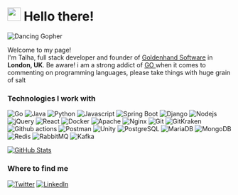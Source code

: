 <h1><img src="https://emojis.slackmojis.com/emojis/images/1531849430/4246/blob-sunglasses.gif?1531849430" width="30"/> Hello there! </h1>

![Dancing Gopher](http://static.velvetcache.org/pages/2018/06/13/party-gopher/dancing-gopher.gif)
<p>Welcome to my page! </br> I'm Talha, full stack developer and founder of <a href="https://www.goldenhandsoftware.co.uk/" target="_blank">Goldenhand Software<a/> in <img src="https://image.flaticon.com/icons/svg/197/197374.svg" width="13"/> <b>London, UK</b>. Be aware! i am a strong addict of <a href="https://golang.org" target="_blank">GO <a/> when it comes to commenting on programming languages, please take things with huge grain of salt</p>
<h3>Technologies I work with</h3>
<p>
  <img alt="Go" src="https://img.shields.io/badge/-Go-1a73e8?style=flat-square&logo=go&logoColor=white" />
  <img alt="Java" src="https://img.shields.io/badge/-Java-EC2025?style=flat-square&logo=java&logoColor=white" />
  <img alt="Python" src="https://img.shields.io/badge/-Python-000000?style=flat-square&logo=python&logoColor=3475A8" />
  <img alt="Javascript" src="https://img.shields.io/badge/-Javascript-000000?style=flat-square&logo=javascript&logoColor=FFD947" />
  <img alt="Spring Boot" src="https://img.shields.io/badge/-Spring Boot-68BD45?style=flat-square&logo=spring&logoColor=white" />
  <img alt="Django" src="https://img.shields.io/badge/-Django-103E2E?style=flat-square&logo=django&logoColor=white" />  
  <img alt="Nodejs" src="https://img.shields.io/badge/-Nodejs-43853d?style=flat-square&logo=Node.js&logoColor=white" />
  <img alt="jQuery" src="https://img.shields.io/badge/-jQuery-FFFFFF?style=flat-square&logo=jquery&logoColor=0868AC" />
  <img alt="React" src="https://img.shields.io/badge/-React-000000?style=flat-square&logo=react&logoColor=61DAFB" />

  <img alt="Docker" src="https://img.shields.io/badge/-Docker-46a2f1?style=flat-square&logo=docker&logoColor=white" />  
  <img alt="Apache" src="https://img.shields.io/badge/-Apache-764ABC?style=flat-square&logo=apache&logoColor=white" />
  <img alt="Nginx" src="https://img.shields.io/badge/-Nginx-009639?style=flat-square&logo=nginx&logoColor=white" />
  <img alt="Git" src="https://img.shields.io/badge/-Git-F05033?style=flat-square&logo=git&logoColor=white" />
  <img alt="GitKraken" src="https://img.shields.io/badge/-GitKraken-179287?style=flat-square&logo=gitkraken&logoColor=white" />
  <img alt="Github actions" src="https://img.shields.io/badge/-Github_Actions-2088FF?style=flat-square&logo=github-actions&logoColor=white" />
  <img alt="Postman" src="https://img.shields.io/badge/-Postman-FD6C35?style=flat-square&logo=postman&logoColor=white" />
  <img alt="Unity" src="https://img.shields.io/badge/-Unity-FFFFFF?style=flat-square&logo=unity&logoColor=black" />
 
  <img alt="PostgreSQL" src="https://img.shields.io/badge/-PostgreSQL-336791?style=flat-square&logo=postgresql&logoColor=white" />
  <img alt="MariaDB" src="https://img.shields.io/badge/-MariaDB-C4996C?style=flat-square&logo=mariadb&logoColor=white" />
  <img alt="MongoDB" src="https://img.shields.io/badge/-MongoDB-FFFFFF?style=flat-square&logo=mongodb&logoColor=10AA50" />
  <img alt="Redis" src="https://img.shields.io/badge/-Redis-D82C20?style=flat-square&logo=redis&logoColor=white" />
  
  <img alt="RabbitMQ" src="https://img.shields.io/badge/-RabbitMQ-FF6600?style=flat-square&logo=RabbitMQ&logoColor=white" />
  <img alt="Kafka" src="https://img.shields.io/badge/-Kafka-000000?style=flat-square&logo=Apache%20kafka&logoColor=white" />
</p>

[![GitHub Stats](https://github-readme-stats.vercel.app/api?username=mrwormhole&show_icons=true&theme=algolia&count_private=true)](https://bit.ly/2DRJEXJ)

<h3>Where to find me</h3>
<p><a href="https://twitter.com/mr_wormhole" target="_blank"><img alt="Twitter" src="https://img.shields.io/badge/twitter-%231DA1F2.svg?&style=for-the-badge&logo=twitter&logoColor=white" /></a> <a href="https://www.linkedin.com/in/talha-altinel/" target="_blank"><img alt="LinkedIn" src="https://img.shields.io/badge/linkedin-%230077B5.svg?&style=for-the-badge&logo=linkedin&logoColor=white" /></a></p>


